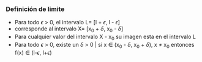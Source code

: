 
### Definición de limite
- Para todo $\epsilon$ > 0, el intervalo L= \[l + $\epsilon$, l - $\epsilon$]
- corresponde al intervalo X= \[x$_0$ + $\delta$, x$_0$ - $\delta$]
- Para cualquier valor del intervalo X - x$_0$ su imagen esta en el intervalo L
- Para todo $\epsilon$ > 0, existe un $\delta$ > 0 | si x $\in$ (x$_0$ - $\delta$, x$_0$ + $\delta$), x $\neq$ x$_0$ entonces f(x) $\in$ (l-$\epsilon$, l+$\epsilon$)
